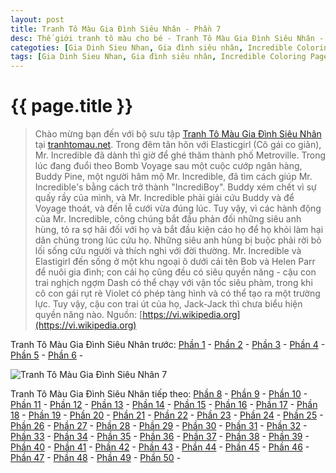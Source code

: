 ```yaml
---
layout: post
title: Tranh Tô Màu Gia Đình Siêu Nhân - Phần 7
desc: Thế giới tranh tô màu cho bé - Tranh Tô Màu Gia Đình Siêu Nhân - Phần 7
categoties: [Gia Dinh Sieu Nhan, Gia đình siêu nhân, Incredible Coloring Pages]
tags: [Gia Dinh Sieu Nhan, Gia đình siêu nhân, Incredible Coloring Pages]
---
```

{{ page.title }}
================
> Chào mừng bạn đến với bộ sưu tập [Tranh Tô Màu Gia Đình Siêu Nhân](http://tranhtomau.net/) tại [tranhtomau.net](http://tranhtomau.net/). Trong đêm tân hôn với Elasticgirl (Cô gái co giãn), Mr. Incredible đã dành thì giờ để ghé thăm thành phố Metroville. Trong lúc đang đuổi theo Bomb Voyage sau một cuộc cướp ngân hàng, Buddy Pine, một người hâm mộ Mr. Incredible, đã tìm cách giúp Mr. Incredible's bằng cách trở thành "IncrediBoy". Buddy xém chết vì sự quấy rầy của mình, và Mr. Incredible phải giải cứu Buddy và để Voyage thoát, và đến lễ cưới vừa đúng lúc. Tuy vậy, vì các hành động của Mr. Incredible, công chúng bắt đầu phản đối những siêu anh hùng, tỏ ra sợ hãi đối với họ và bắt đầu kiện cáo họ để họ khỏi làm hại dân chúng trong lúc cứu họ. Những siêu anh hùng bị buộc phải rời bỏ lối sống cứu người và thích nghi với đời thường. Mr. Incredible và Elastigirl đến sống ở một khu ngoại ô dưới cái tên Bob và Helen Parr để nuôi gia đình; con cái họ cũng đều có siêu quyền năng - cậu con trai nghịch ngợm Dash có thể chạy với vận tốc siêu phàm, trong khi cô con gái rụt rè Violet có phép tàng hình và có thể tạo ra một trường lực. Tuy vậy, cậu con trai út của họ, Jack-Jack thì chưa biểu hiện quyền năng nào. Nguồn: [https://vi.wikipedia.org](https://vi.wikipedia.org)

Tranh Tô Màu Gia Đình Siêu Nhân trước: [Phần 1](http://tranhtomau.net/2018/05/14/Tranh-To-Mau-Gia-Dinh-Sieu-Nhan-phan-1.html) - [Phần 2](http://tranhtomau.net/2018/05/14/Tranh-To-Mau-Gia-Dinh-Sieu-Nhan-phan-2.html) - [Phần 3](http://tranhtomau.net/2018/05/14/Tranh-To-Mau-Gia-Dinh-Sieu-Nhan-phan-3.html) - [Phần 4](http://tranhtomau.net/2018/05/14/Tranh-To-Mau-Gia-Dinh-Sieu-Nhan-phan-4.html) - [Phần 5](http://tranhtomau.net/2018/05/14/Tranh-To-Mau-Gia-Dinh-Sieu-Nhan-phan-5.html) - [Phần 6](http://tranhtomau.net/2018/05/14/Tranh-To-Mau-Gia-Dinh-Sieu-Nhan-phan-6.html) - 

<script async src="//pagead2.googlesyndication.com/pagead/js/adsbygoogle.js"></script><!-- TextAds-Responsive --><ins class="adsbygoogle" style="display:block" data-ad-client="ca-pub-6753140515841889" data-ad-slot="9811874670" data-ad-format="auto"></ins><script> (adsbygoogle = window.adsbygoogle || []).push({}); </script>

![Tranh Tô Màu Gia Đình Siêu Nhân 7](http://tranhtomau.net/img1/Tranh-To-Mau-Gia-Dinh-Sieu-Nhan%20(7).jpg "Tranh Tô Màu Gia Đình Siêu Nhân 7")

<script async src="//pagead2.googlesyndication.com/pagead/js/adsbygoogle.js"></script><!-- TextAds-Responsive --><ins class="adsbygoogle" style="display:block" data-ad-client="ca-pub-6753140515841889" data-ad-slot="9811874670" data-ad-format="auto"></ins><script> (adsbygoogle = window.adsbygoogle || []).push({}); </script>

Tranh Tô Màu Gia Đình Siêu Nhân tiếp theo: [Phần 8](http://tranhtomau.net/2018/05/14/Tranh-To-Mau-Gia-Dinh-Sieu-Nhan-phan-8.html) - [Phần 9](http://tranhtomau.net/2018/05/14/Tranh-To-Mau-Gia-Dinh-Sieu-Nhan-phan-9.html) - [Phần 10](http://tranhtomau.net/2018/05/14/Tranh-To-Mau-Gia-Dinh-Sieu-Nhan-phan-10.html) - [Phần 11](http://tranhtomau.net/2018/05/14/Tranh-To-Mau-Gia-Dinh-Sieu-Nhan-phan-11.html) - [Phần 12](http://tranhtomau.net/2018/05/14/Tranh-To-Mau-Gia-Dinh-Sieu-Nhan-phan-12.html) - [Phần 13](http://tranhtomau.net/2018/05/14/Tranh-To-Mau-Gia-Dinh-Sieu-Nhan-phan-13.html) - [Phần 14](http://tranhtomau.net/2018/05/14/Tranh-To-Mau-Gia-Dinh-Sieu-Nhan-phan-14.html) - [Phần 15](http://tranhtomau.net/2018/05/14/Tranh-To-Mau-Gia-Dinh-Sieu-Nhan-phan-15.html) - [Phần 16](http://tranhtomau.net/2018/05/14/Tranh-To-Mau-Gia-Dinh-Sieu-Nhan-phan-16.html) - [Phần 17](http://tranhtomau.net/2018/05/14/Tranh-To-Mau-Gia-Dinh-Sieu-Nhan-phan-17.html) - [Phần 18](http://tranhtomau.net/2018/05/14/Tranh-To-Mau-Gia-Dinh-Sieu-Nhan-phan-18.html) - [Phần 19](http://tranhtomau.net/2018/05/14/Tranh-To-Mau-Gia-Dinh-Sieu-Nhan-phan-19.html) - [Phần 20](http://tranhtomau.net/2018/05/14/Tranh-To-Mau-Gia-Dinh-Sieu-Nhan-phan-20.html) - [Phần 21](http://tranhtomau.net/2018/05/14/Tranh-To-Mau-Gia-Dinh-Sieu-Nhan-phan-21.html) - [Phần 22](http://tranhtomau.net/2018/05/14/Tranh-To-Mau-Gia-Dinh-Sieu-Nhan-phan-22.html) - [Phần 23](http://tranhtomau.net/2018/05/14/Tranh-To-Mau-Gia-Dinh-Sieu-Nhan-phan-23.html) - [Phần 24](http://tranhtomau.net/2018/05/14/Tranh-To-Mau-Gia-Dinh-Sieu-Nhan-phan-24.html) - [Phần 25](http://tranhtomau.net/2018/05/14/Tranh-To-Mau-Gia-Dinh-Sieu-Nhan-phan-25.html) - [Phần 26](http://tranhtomau.net/2018/05/14/Tranh-To-Mau-Gia-Dinh-Sieu-Nhan-phan-26.html) - [Phần 27](http://tranhtomau.net/2018/05/14/Tranh-To-Mau-Gia-Dinh-Sieu-Nhan-phan-27.html) - [Phần 28](http://tranhtomau.net/2018/05/14/Tranh-To-Mau-Gia-Dinh-Sieu-Nhan-phan-28.html) - [Phần 29](http://tranhtomau.net/2018/05/14/Tranh-To-Mau-Gia-Dinh-Sieu-Nhan-phan-29.html) - [Phần 30](http://tranhtomau.net/2018/05/14/Tranh-To-Mau-Gia-Dinh-Sieu-Nhan-phan-30.html) - [Phần 31](http://tranhtomau.net/2018/05/14/Tranh-To-Mau-Gia-Dinh-Sieu-Nhan-phan-31.html) - [Phần 32](http://tranhtomau.net/2018/05/14/Tranh-To-Mau-Gia-Dinh-Sieu-Nhan-phan-32.html) - [Phần 33](http://tranhtomau.net/2018/05/14/Tranh-To-Mau-Gia-Dinh-Sieu-Nhan-phan-33.html) - [Phần 34](http://tranhtomau.net/2018/05/14/Tranh-To-Mau-Gia-Dinh-Sieu-Nhan-phan-34.html) - [Phần 35](http://tranhtomau.net/2018/05/14/Tranh-To-Mau-Gia-Dinh-Sieu-Nhan-phan-35.html) - [Phần 36](http://tranhtomau.net/2018/05/14/Tranh-To-Mau-Gia-Dinh-Sieu-Nhan-phan-36.html) - [Phần 37](http://tranhtomau.net/2018/05/14/Tranh-To-Mau-Gia-Dinh-Sieu-Nhan-phan-37.html) - [Phần 38](http://tranhtomau.net/2018/05/14/Tranh-To-Mau-Gia-Dinh-Sieu-Nhan-phan-38.html) - [Phần 39](http://tranhtomau.net/2018/05/14/Tranh-To-Mau-Gia-Dinh-Sieu-Nhan-phan-39.html) - [Phần 40](http://tranhtomau.net/2018/05/14/Tranh-To-Mau-Gia-Dinh-Sieu-Nhan-phan-40.html) - [Phần 41](http://tranhtomau.net/2018/05/14/Tranh-To-Mau-Gia-Dinh-Sieu-Nhan-phan-41.html) - [Phần 42](http://tranhtomau.net/2018/05/14/Tranh-To-Mau-Gia-Dinh-Sieu-Nhan-phan-42.html) - [Phần 43](http://tranhtomau.net/2018/05/14/Tranh-To-Mau-Gia-Dinh-Sieu-Nhan-phan-43.html) - [Phần 44](http://tranhtomau.net/2018/05/14/Tranh-To-Mau-Gia-Dinh-Sieu-Nhan-phan-44.html) - [Phần 45](http://tranhtomau.net/2018/05/14/Tranh-To-Mau-Gia-Dinh-Sieu-Nhan-phan-45.html) - [Phần 46](http://tranhtomau.net/2018/05/14/Tranh-To-Mau-Gia-Dinh-Sieu-Nhan-phan-46.html) - [Phần 47](http://tranhtomau.net/2018/05/14/Tranh-To-Mau-Gia-Dinh-Sieu-Nhan-phan-47.html) - [Phần 48](http://tranhtomau.net/2018/05/14/Tranh-To-Mau-Gia-Dinh-Sieu-Nhan-phan-48.html) - [Phần 49](http://tranhtomau.net/2018/05/14/Tranh-To-Mau-Gia-Dinh-Sieu-Nhan-phan-49.html) - [Phần 50](http://tranhtomau.net/2018/05/14/Tranh-To-Mau-Gia-Dinh-Sieu-Nhan-phan-50.html) - 
